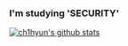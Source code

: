 ### I'm studying 'SECURITY'

[![ch1hyun's github stats](https://github-readme-stats.vercel.app/api?username=ch1hyun&show_icons=true&theme=radical
)](https://github.com/anuraghazra/github-readme-stats)

<!--
**ch1hyun/ch1hyun** is a ✨ _special_ ✨ repository because its `README.md` (this file) appears on your GitHub profile.

Here are some ideas to get you started:

- 🔭 I’m currently working on ...
- 🌱 I’m currently learning ...
- 👯 I’m looking to collaborate on ...
- 🤔 I’m looking for help with ...
- 💬 Ask me about ...
- 📫 How to reach me: ...
- 😄 Pronouns: ...
- ⚡ Fun fact: ...
-->
